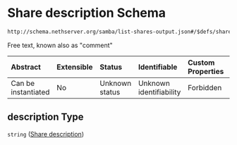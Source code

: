 # Share description Schema

```txt
http://schema.nethserver.org/samba/list-shares-output.json#/$defs/share/properties/description
```

Free text, known also as "comment"

| Abstract            | Extensible | Status         | Identifiable            | Custom Properties | Additional Properties | Access Restrictions | Defined In                                                                        |
| :------------------ | :--------- | :------------- | :---------------------- | :---------------- | :-------------------- | :------------------ | :-------------------------------------------------------------------------------- |
| Can be instantiated | No         | Unknown status | Unknown identifiability | Forbidden         | Allowed               | none                | [list-shares-output.json\*](samba/list-shares-output.json "open original schema") |

## description Type

`string` ([Share description](list-shares-output-defs-share-properties-share-description.md))

